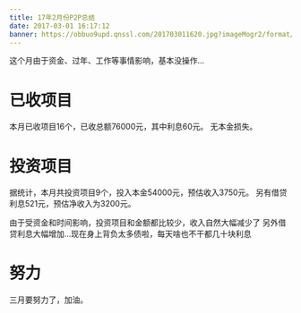 ```yaml
---
title: 17年2月份P2P总结
date: 2017-03-01 16:17:12
banner: https://obbuo9upd.qnssl.com/201703011620.jpg?imageMogr2/format/webp
---
```


这个月由于资金、过年、工作等事情影响，基本没操作...
<!--more-->

# 已收项目

本月已收项目16个，已收总额76000元，其中利息60元。
无本金损失。

# 投资项目

据统计，本月共投资项目9个，投入本金54000元，预估收入3750元。
另有借贷利息521元，预估净收入为3200元。

由于受资金和时间影响，投资项目和金额都比较少，收入自然大幅减少了
另外借贷利息大幅增加...现在身上背负太多债啦，每天啥也不干都几十块利息

# 努力

三月要努力了，加油。
